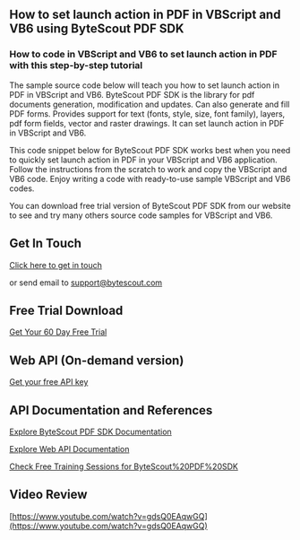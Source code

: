 ## How to set launch action in PDF in VBScript and VB6 using ByteScout PDF SDK

### How to code in VBScript and VB6 to set launch action in PDF with this step-by-step tutorial

The sample source code below will teach you how to set launch action in PDF in VBScript and VB6. ByteScout PDF SDK is the library for pdf documents generation, modification and updates. Can also generate and fill PDF forms. Provides support for text (fonts, style, size, font family), layers, pdf form fields, vector and raster drawings. It can set launch action in PDF in VBScript and VB6.

This code snippet below for ByteScout PDF SDK works best when you need to quickly set launch action in PDF in your VBScript and VB6 application. Follow the instructions from the scratch to work and copy the VBScript and VB6 code. Enjoy writing a code with ready-to-use sample VBScript and VB6 codes.

You can download free trial version of ByteScout PDF SDK from our website to see and try many others source code samples for VBScript and VB6.

## Get In Touch

[Click here to get in touch](https://bytescout.zendesk.com/hc/en-us/requests/new?subject=ByteScout%20PDF%20SDK%20Question)

or send email to [support@bytescout.com](mailto:support@bytescout.com?subject=ByteScout%20PDF%20SDK%20Question) 

## Free Trial Download

[Get Your 60 Day Free Trial](https://bytescout.com/download/web-installer?utm_source=github-readme)

## Web API (On-demand version)

[Get your free API key](https://pdf.co/documentation/api?utm_source=github-readme)

## API Documentation and References

[Explore ByteScout PDF SDK Documentation](https://bytescout.com/documentation/index.html?utm_source=github-readme)

[Explore Web API Documentation](https://pdf.co/documentation/api?utm_source=github-readme)

[Check Free Training Sessions for ByteScout%20PDF%20SDK](https://academy.bytescout.com/)

## Video Review

[https://www.youtube.com/watch?v=gdsQ0EAqwGQ](https://www.youtube.com/watch?v=gdsQ0EAqwGQ)